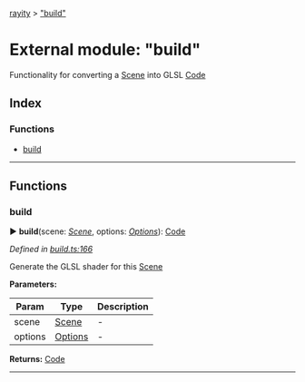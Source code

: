 [rayity](../README.md) > ["build"](../modules/_build_.md)



# External module: "build"


Functionality for converting a [Scene](../interfaces/_scene_.scene.md) into GLSL [Code](_expression_.md#code)

## Index

### Functions

* [build](_build_.md#build)



---
## Functions
<a id="build"></a>

###  build

► **build**(scene: *[Scene](../interfaces/_scene_.scene.md)*, options: *[Options](../interfaces/_options_.options.md)*): [Code](_expression_.md#code)




*Defined in [build.ts:166](https://github.com/gribbet/rayity/blob/master/src/build.ts#L166)*



Generate the GLSL shader for this [Scene](../interfaces/_scene_.scene.md)


**Parameters:**

| Param | Type | Description |
| ------ | ------ | ------ |
| scene | [Scene](../interfaces/_scene_.scene.md)   |  - |
| options | [Options](../interfaces/_options_.options.md)   |  - |





**Returns:** [Code](_expression_.md#code)





___


